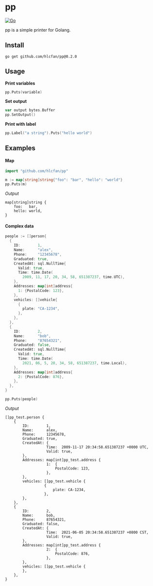 # pp

[![Go](https://github.com/hlcfan/pp/actions/workflows/go.yml/badge.svg?branch=master)](https://github.com/hlcfan/pp/actions/workflows/go.yml)

pp is a simple printer for Golang.

## Install

```shell
go get github.com/hlcfan/pp@0.2.0
```

## Usage

**Print variables**

```go
pp.Puts(variable)
```

**Set output**

```go
var output bytes.Buffer
pp.SetOutput()
```

**Print with label**

```go
pp.Label("a string").Puts("hello world")
```

## Examples

#### Map

```go
import "github.com/hlcfan/pp"

m := map[string]string{"foo": "bar", "hello": "world"}
pp.Puts(m)
```

*Output*
```
map[string]string {
    foo:   bar,
    hello: world,
}
```

#### Complex data

```go
people := []person{
  {
    ID:        1,
    Name:      "alex",
    Phone:     "12345678",
    Graduated: true,
    CreatedAt: sql.NullTime{
      Valid: true,
      Time: time.Date(
        2009, 11, 17, 20, 34, 58, 651387237, time.UTC),
    },
    Addresses: map[int]address{
      1: {PostalCode: 123},
    },
    vehicles: []vehicle{
      {
        plate: "CA-1234",
      },
    },
  },
  {
    ID:        2,
    Name:      "bob",
    Phone:     "87654321",
    Graduated: false,
    CreatedAt: sql.NullTime{
      Valid: true,
      Time: time.Date(
        2021, 06, 5, 20, 34, 58, 651387237, time.Local),
    },
    Addresses: map[int]address{
      2: {PostalCode: 876},
    },
  },
}

pp.Puts(people)
```

*Output*
```
[]pp_test.person {
    {
        ID:        1,
        Name:      alex,
        Phone:     12345678,
        Graduated: true,
        CreatedAt: {
                   Time:  2009-11-17 20:34:58.651387237 +0000 UTC,
                   Valid: true,
        },
        Addresses: map[int]pp_test.address {
                   1:  {
                       PostalCode: 123,
                   },
        },
        vehicles: []pp_test.vehicle {
                  {
                      plate: CA-1234,
                  },
        },
    },
    {
        ID:        2,
        Name:      bob,
        Phone:     87654321,
        Graduated: false,
        CreatedAt: {
                   Time:  2021-06-05 20:34:58.651387237 +0800 CST,
                   Valid: true,
        },
        Addresses: map[int]pp_test.address {
                   2:  {
                       PostalCode: 876,
                   },
        },
        vehicles: []pp_test.vehicle {
        },
    },
}
```

